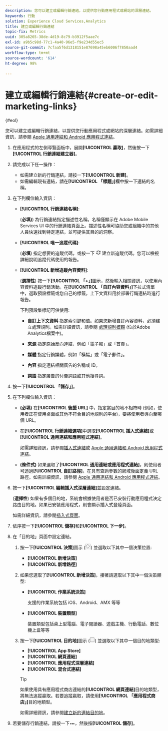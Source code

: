 ```yaml
---
description: 您可以建立或編輯行銷連結，以提供您行動應用程式或網站的深層連結。
keywords: 行動
solution: Experience Cloud Services,Analytics
title: 建立或編輯行銷連結
topic-fix: Metrics
uuid: 305a8265-38de-4d19-8c79-b3912f5aae7c
exl-id: a9b5c98d-77c1-4a40-96e5-f9e234d55ec5
source-git-commit: 7cfaa5f6d1318151e87698a45eb6006f7850aad4
workflow-type: tm+mt
source-wordcount: '614'
ht-degree: 98%

---
```


# 建立或編輯行銷連結{#create-or-edit-marketing-links}

{#eol}

您可以建立或編輯行銷連結，以提供您行動應用程式或網站的深層連結。如需詳細資訊，請參閱 [Apple 通用連結和 Android 應用程式連結](/help/using/c-manage-app-settings/c-mob-confg-app/c-universal-app-links.md)。

1. 在應用程式的左側導覽面板中，展開&#x200B;**[!UICONTROL 贏取]**，然後按一下&#x200B;**[!UICONTROL 行銷連結建立器]**。
1. 請完成以下任一操作：

   * 如需建立新的行銷連結，請按一下&#x200B;**[!UICONTROL 新建]**。
   * 如需編輯現有連結，請在&#x200B;**[!UICONTROL 「標題」]**&#x200B;欄中按一下連結的名稱。

1. 在下列欄位輸入資訊：

   * **[!UICONTROL 行銷連結名稱]**:

      (**必填)**) 為行銷連結指定描述性名稱。名稱僅顯示在 Adobe Mobile Services UI 中的行銷連結頁面上。描述性名稱可協助您或組織中的其他人員快速找到特定連結，並可提供其目的的洞察。

   * **[!UICONTROL 唯一追蹤代碼]**:

      (**必填**) 指定想要的追蹤代碼，或按一下 ![產生圖示](assets/icon_generate.png) 建立新追蹤代碼。您可以檢視詳細說明追蹤代碼使用的報告。

   * **[!UICONTROL 新增追蹤內容資料]**:

      (**選擇性**) 按一下&#x200B;**[!UICONTROL 「+」]**&#x200B;圖示，然後輸入相關資訊，以使用內容資料追蹤行銷活動。在&#x200B;**[!UICONTROL 「自訂內容資料」]**&#x200B;下拉式清單中，選取預設標籤或您自己的標籤。上下文資料用於部署行銷連結時進行報告。

      下列預設集標記可供使用:

      * **自訂上下文資料**
指定索引鍵和值。如果您新增自訂內容資料，必須建立處理規則。如需詳細資訊，請參閱 [處理規則概觀](https://experienceleague.adobe.com/docs/analytics/admin/admin-tools/processing-rules/processing-rules.html) (位於Adobe Analytics檔案中)。

      * **來源**
指定原始反向連結，例如「電子報」或「首頁」。

      * **媒體**
指定行銷媒體，例如「橫幅」或「電子郵件」。

      * **內容**
指定連結相關廣告的名稱或 ID。

      * **詞語**
指定廣告的付費詞語或其他搜尋詞。
1. 按一下&#x200B;**[!UICONTROL 「儲存」]**。
1. 在下列欄位輸入資訊：

   * **(必填)** 在&#x200B;**[!UICONTROL 後援 URL]** 中，指定當目的地不相符時 (例如，使用者正在使用桌面或其他不符合目的地規則的平台)，要將使用者導向至哪個 URL。
   * 在&#x200B;**[!UICONTROL 行銷連結選項]**&#x200B;中選取&#x200B;**[!UICONTROL 插入式連結]**&#x200B;或&#x200B;**[!UICONTROL 通用連結和應用程式連結]**。

      如需詳細資訊，請參閱[插入式連結](/help/using/acquisition-main/c-marketing-links-builder/t-create-edit-adobe-links/t-interstitials.md)或 [Apple 通用連結和 Android 應用程式連結](/help/using/c-manage-app-settings/c-mob-confg-app/c-universal-app-links.md)。

   * **(條件式)** 如果選取了&#x200B;**[!UICONTROL 通用連結或應用程式連結]**，則使用者可透過&#x200B;**[!UICONTROL 自訂路徑]**，在具有查詢參數的網域後面定義 URL 路徑。如需詳細資訊，請參閱 [Apple 通用連結和 Android 應用程式連結](/help/using/c-manage-app-settings/c-mob-confg-app/c-universal-app-links.md)。

1. 按一下&#x200B;**[!UICONTROL 編輯插入式深層連結]**&#x200B;並設定連結。

   (**選擇性**) 如果有多個目的地，系統會根據使用者是否已安裝行動應用程式決定路由目的地。如果已安裝應用程式，則會顯示插入式登陸頁面。

   如需詳細資訊，請參閱[插入式頁面](/help/using/acquisition-main/c-marketing-links-builder/t-create-edit-adobe-links/t-interstitials.md)。

1. 依序按一下&#x200B;**[!UICONTROL 儲存]**&#x200B;和&#x200B;**[!UICONTROL 下一步]**。
1. 在「目的地」頁面中設定連結。

   1. 按一下&#x200B;**[!UICONTROL 決策]**&#x200B;圖示 (![決策圖示](assets/icon_decision.png)) 並選取以下其中一個決策位置:

      * **[!UICONTROL 新增決策]**
      * **[!UICONTROL 新增路徑]**
   1. 如果您選取了&#x200B;**[!UICONTROL 新增決策]**，接著請選取以下其中一個決策類型:

      * **[!UICONTROL 作業系統決策]**

         支援的作業系統包括 iOS、Android、AMX 等等

      * **[!UICONTROL 裝置類型]**

         裝置類型包括桌上型電腦、電子閱讀器、遊戲主機、行動電話、數位機上盒等等
   1. 按一下&#x200B;**[!UICONTROL 目的地]**&#x200B;圖示 (![方形圖示](assets/icon_square.png)) 並選取以下其中一個目的地類型:

      * **[!UICONTROL App Store]**
      * **[!UICONTROL 網頁連結]**
      * **[!UICONTROL 應用程式深層連結]**
      * **[!UICONTROL 混合式連結]**

      >[!TIP]
      >
      >如果使用具有應用程式商店連結的&#x200B;**[!UICONTROL 網頁連結]**&#x200B;目的地類型，將無法追蹤贏取。若要追蹤贏取，請使用&#x200B;**[!UICONTROL 「應用程式商店」]**&#x200B;目的地類型。

      如需詳細資訊，請參閱[建立新的連結目的地](/help/using/acquisition-main/c-manage-link-destinations/t-create-new-app-deep-link-destination.md)。




1. 若要儲存行銷連結，請按一下![省略符號](assets/icon_elipses.png)，然後按&#x200B;**[!UICONTROL 儲存]**。

